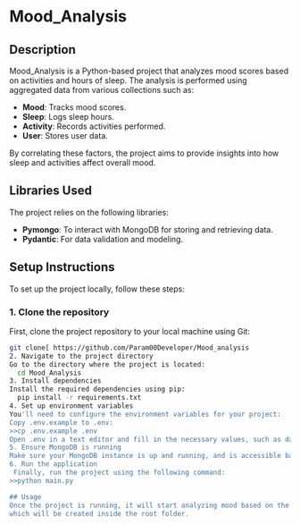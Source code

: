 # Mood_Analysis

## Description
Mood_Analysis is a Python-based project that analyzes mood scores based on activities and hours of sleep. The analysis is performed using aggregated data from various collections such as:

- **Mood**: Tracks mood scores.
- **Sleep**: Logs sleep hours.
- **Activity**: Records activities performed.
- **User**: Stores user data.

By correlating these factors, the project aims to provide insights into how sleep and activities affect overall mood.

## Libraries Used
The project relies on the following libraries:
- **Pymongo**: To interact with MongoDB for storing and retrieving data.
- **Pydantic**: For data validation and modeling.

## Setup Instructions
To set up the project locally, follow these steps:

### 1. Clone the repository
  First, clone the project repository to your local machine using Git:
  
  ```bash
  git clone[ https://github.com/Param00Developer/Mood_analysis
2. Navigate to the project directory
  Go to the directory where the project is located:
    cd Mood_Analysis
3. Install dependencies
  Install the required dependencies using pip:
    pip install -r requirements.txt
4. Set up environment variables
  You'll need to configure the environment variables for your project:
  Copy .env.example to .env:
  >>cp .env.example .env
  Open .env in a text editor and fill in the necessary values, such as database connection details for MongoDB.
5. Ensure MongoDB is running
  Make sure your MongoDB instance is up and running, and is accessible based on the configuration you provided in the .env file.
6. Run the application
   Finally, run the project using the following command:
  >>python main.py

## Usage
Once the project is running, it will start analyzing mood based on the aggregated data from the collections (Mood, Sleep, Activity, User). The output will provide insights into the relationship between mood, sleep, and activities through a json file  called as "output.json"
which will be created inside the root folder.
